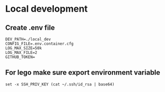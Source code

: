# Local development

## Create .env file

```
DEV_PATH=./local_dev
CONFIG_FILE=.env.container.cfg
LOG_MAX_SIZE=50k
LOG_MAX_FILE=2
GITHUB_TOKEN=
```

## For lego make sure export environment variable

`set -x SSH_PRIV_KEY (cat ~/.ssh/id_rsa | base64)`
